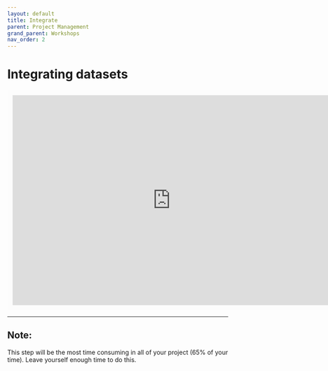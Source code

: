 ```yaml
---
layout: default
title: Integrate
parent: Project Management
grand_parent: Workshops
nav_order: 2
---
```


# Integrating datasets

<iframe width="720" height="480" frameborder="0" marginheight="0" marginwidth="0" style="border:12px solid  #fcfcfc" src="https://meginwinnipeg.github.io/slides/Vintegrating.html"></iframe>


---

## Note:  
This step will be the most time consuming in all of your project (65% of your time). Leave yourself enough time to do this.  
  
 
